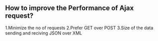 How to improve the Performance of Ajax request?
----------------------------------------------
1.Minimize the no of requests
2.Prefer GET over POST
3.Size of the data sending and reciving
  JSON over XML
